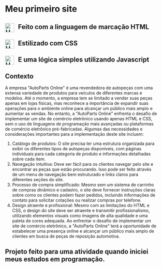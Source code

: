 # Meu primeiro site

## Feito com a linguagem de marcação HTML <img align="left" alt="HTML" title="HTML" width="30px" style="padding-right: 10px;" src="https://cdn.jsdelivr.net/gh/devicons/devicon@latest/icons/html5/html5-original.svg"/>
## Estilizado com CSS <img align="left" alt="HTML" title="HTML" width="30px" style="padding-right: 10px;" src="https://cdn.jsdelivr.net/gh/devicons/devicon@latest/icons/css3/css3-original.svg"/>
## E uma lógica simples utilizando Javascript <img align="left" alt="HTML" title="HTML" width="30px" style="padding-right: 10px;" src="https://cdn.jsdelivr.net/gh/devicons/devicon@latest/icons/javascript/javascript-original.svg"/>
## Contexto
A empresa "AutoParts Online" é uma revendedora de autopeças com uma extensa variedade de produtos para veículos de diferentes marcas e modelos. Até o momento, a empresa tem se limitado a vender suas peças apenas em lojas físicas, mas reconhece a importância de expandir suas operações para o ambiente online para alcançar um público mais amplo e aumentar as vendas.
No entanto, a "AutoParts Online" enfrenta o desafio de implementar um site de comércio eletrônico usando apenas HTML e CSS, sem o uso de linguagens de programação mais avançadas ou plataformas de comércio eletrônico pré-fabricadas.
Algumas das necessidades e considerações importantes para a implementação deste site incluem:
1.    Catálogo de produtos: O site precisa ter uma estrutura organizada para exibir os diferentes tipos de autopeças disponíveis, com páginas individuais para cada categoria de produto e informações detalhadas sobre cada item.
2.    Navegação intuitiva: Deve ser fácil para os clientes navegar pelo site e encontrar as peças que estão procurando. Isso pode ser feito através de um menu de navegação bem estruturado e links claros para diferentes seções do site.
3.    Processo de compra simplificado: Mesmo sem um sistema de carrinho de compras dinâmico e cadastro, o site deve fornecer instruções claras sobre como os clientes podem fazer pedidos, incluindo informações de contato para solicitar cotações ou realizar compras por telefone.
4.    Design atraente e profissional: Mesmo com as limitações do HTML e CSS, o design do site deve ser atraente e transmitir profissionalismo, utilizando elementos visuais como imagens de alta qualidade e uma paleta de cores adequada.
Ao enfrentar o desafio de implementar um site de comércio eletrônico, a "AutoParts Online" terá a oportunidade de estabelecer uma presença online e alcançar um público mais amplo de clientes em busca de peças de reposição automotiva.
## Projeto feito para uma atividade quando iniciei meus estudos em programação.
